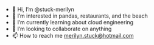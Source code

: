 - 👋 Hi, I’m @stuck-merilyn
- 👀 I’m interested in pandas, restaurants, and the beach
- 🌱 I’m currently learning about cloud engineering
- 💞️ I’m looking to collaborate on anything
- 📫 How to reach me merilyn.stuck@hotmail.com

<!---
stuck-merilyn/stuck-merilyn is a ✨ special ✨ repository because its `README.md` (this file) appears on your GitHub profile.
You can click the Preview link to take a look at your changes.
--->
